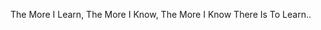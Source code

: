 The More I Learn, The More I Know, The More I Know There Is To Learn..
<!---
Jvvne/Jvvne is a ✨ special ✨ repository because its `README.md` (this file) appears on your GitHub profile.
You can click the Preview link to take a look at your changes.
--->
